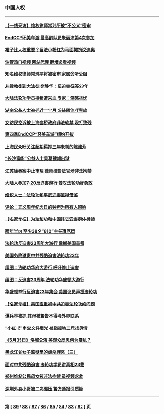 ### 中国人权
---
#### [【一线采访】维权律师常玮平被“不公义”密审](../../pages/ncid278/n13789348.md?07270045) 
#### [EndCCP环美车游 最高龄队员朱丽津第4次参加](../../pages/ncid278/n13788088.md?07270045) 
#### [裙子比人权重要？留法小粉红为马面裙抗议迪奥](../../pages/ncid278/n13788697.md?07270045) 
#### [油管热门视频 网站代理 翻墙必看视频](http://209.222.30.114:81/youtube.html?07270045)
#### [知名维权律师常玮平将被密审 家属旁听受阻](../../pages/ncid278/n13788728.md?07270045) 
#### [从佛教徒到大法徒 徐静华：反迫害征签23年](../../pages/ncid278/n13788398.md?07270045) 
#### [大陆法轮功学员持续遭采血 专家：深感担忧](../../pages/ncid278/n13787897.md?07270045) 
#### [湖南公益人士被抓近一个月 公益团体吁释放](../../pages/ncid278/n13788595.md?07270045) 
#### [女访民控诉被上海宣桥政府非法软禁 殴打致残](../../pages/ncid278/n13788170.md?07270045) 
#### [第四季EndCCP“环美车游”纽约开拔](../../pages/ncid278/n13788087.md?07270045) 
#### [上海民众吁关注超期羁押三年未判的陈建芳](../../pages/ncid278/n13787893.md?07270045) 
#### [“长沙富能”公益人士吴葛健雄出狱](../../pages/ncid278/n13787641.md?07270045) 
#### [江苏徐秦案中止审理 律师控告法官涉非法拘禁](../../pages/ncid278/n13787317.md?07270045) 
#### [大陆人参加7‧20反迫害游行 赞叹法轮功好勇敢](../../pages/ncid278/n13787321.md?07270045) 
#### [维权人士：法轮功和平反迫害值得借鉴](../../pages/ncid278/n13787337.md?07270045) 
#### [评论：正义周年纪念日的钟声为所有人鸣响](../../pages/ncid278/n13787109.md?07270045) 
#### [【名家专栏】为法轮功和中国其它受害群体祈祷](../../pages/ncid278/n13787107.md?07270045) 
#### [两年半内 至少38名“610”主任遭厄运](../../pages/ncid278/n13773294.md?07270045) 
#### [法轮功反迫害23周年大游行 震撼美国首都](../../pages/ncid278/n13786701.md?07270045) 
#### [美国务院谴责中共残酷迫害法轮功23年](../../pages/ncid278/n13786585.md?07270045) 
#### [组图：法轮功华府大游行 呼吁停止迫害](../../pages/ncid278/n13786519.md?07270045) 
#### [组图：反迫害23周年 法轮功华盛顿大游行](../../pages/ncid278/n13786433.md?07270045) 
#### [华盛顿举行反迫害23年集会 美国议员声援法轮功](../../pages/ncid278/n13786399.md?07270045) 
#### [【名家专栏】美国应重视中共迫害法轮功的问题](../../pages/ncid278/n13785713.md?07270045) 
#### [谭兵林被抓 其母被警告不得与外界联系](../../pages/ncid278/n13785964.md?07270045) 
#### [“小红书”审查文件曝光 被指掘地三尺找舆情](../../pages/ncid278/n13785746.md?07270045) 
#### [《5月35日》洛城公演 美观众反思何为暴乱？](../../pages/ncid278/n13785743.md?07270045) 
#### [黑龙江省女子监狱里的虐杀罪恶（三）](../../pages/ncid278/n13784732.md?07270045) 
#### [面对中共残酷迫害 法轮功学员讲真相23载](../../pages/ncid278/n13785367.md?07270045) 
#### [郑州维权公民母女被非法拘禁 录视频求救](../../pages/ncid278/n13785440.md?07270045) 
#### [深圳外卖小哥被二次碾压 警方通报引质疑](../../pages/ncid278/n13785234.md?07270045) 

---
#### 第 [ [89](./89.md?07270045) / [88](./88.md?07270045) / [87](./87.md?07270045) / [86](./86.md?07270045) / [85](./85.md?07270045) / [84](./84.md?07270045) / [83](./83.md?07270045) / [82](./82.md?07270045) ] 页

